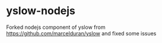 # yslow-nodejs
Forked nodejs component of yslow from https://github.com/marcelduran/yslow and fixed some issues
